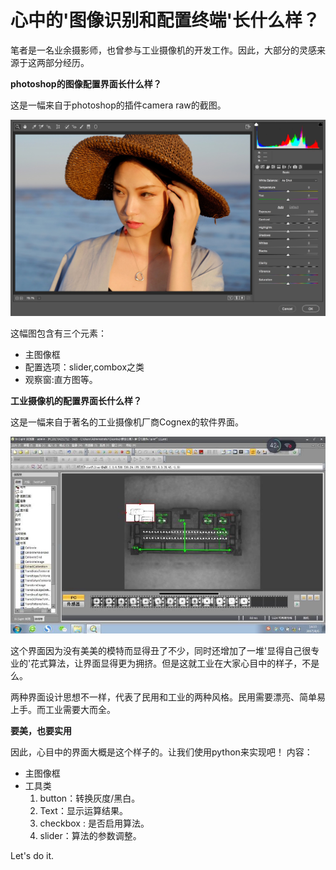 # 心中的'图像识别和配置终端'长什么样？

笔者是一名业余摄影师，也曾参与工业摄像机的开发工作。因此，大部分的灵感来源于这两部分经历。

**photoshop的图像配置界面长什么样？**


这是一幅来自于photoshop的插件camera raw的截图。

![alex](https://github.com/AppliedAIGroup/BOFO/raw/master/Devlog/testraw.jpg)

这幅图包含有三个元素：
- 主图像框
- 配置选项：slider,combox之类
- 观察窗:直方图等。

**工业摄像机的配置界面长什么样？**

这是一幅来自于著名的工业摄像机厂商Cognex的软件界面。

![alex](https://github.com/AppliedAIGroup/BOFO/raw/master/Devlog/testcognex.JPG)

这个界面因为没有美美的模特而显得丑了不少，同时还增加了一堆'显得自己很专业的'花式算法，让界面显得更为拥挤。但是这就工业在大家心目中的样子，不是么。

两种界面设计思想不一样，代表了民用和工业的两种风格。民用需要漂亮、简单易上手。而工业需要大而全。

**要美，也要实用**

因此，心目中的界面大概是这个样子的。让我们使用python来实现吧！
内容：
- 主图像框
- 工具类
  1. button：转换灰度/黑白。
  2. Text：显示运算结果。
  3. checkbox : 是否启用算法。
  4. slider：算法的参数调整。

Let's do it.


